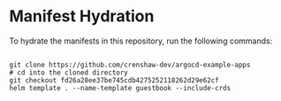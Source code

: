 
# Manifest Hydration

To hydrate the manifests in this repository, run the following commands:

```shell

git clone https://github.com/crenshaw-dev/argocd-example-apps
# cd into the cloned directory
git checkout fd26a28ee37be745cdb4275252118262d29e62cf
helm template . --name-template guestbook --include-crds
```